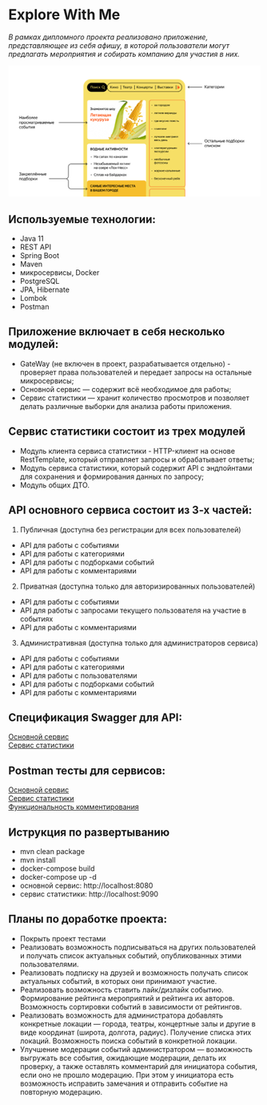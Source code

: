 # Explore With Me
_В рамках дипломного проекта реализовано приложение, представляющее из себя афишу, в которой пользователи могут предлагать мероприятия и собирать компанию для участия в них._

![Промо](промо.png)

## Используемые технологии:
* Java 11
* REST API
* Spring Boot
* Maven
* микросервисы, Docker
* PostgreSQL
* JPA, Hibernate
* Lombok
* Postman

## Приложение включает в себя несколько модулей:
* GateWay (не включен в проект, разрабатывается отдельно) - проверяет права пользователей и передает запросы на остальные микросервисы;
* Основной сервис — содержит всё необходимое для работы;
* Сервис статистики — хранит количество просмотров и позволяет делать различные выборки для анализа работы приложения.

## Сервис статистики состоит из трех модулей
* Модуль клиента сервиса статистики - HTTP-клиент на основе RestTemplate, который отправляет запросы и обрабатывает ответы;
* Модуль сервиса статистики, который содержит API с эндпойнтами для сохранения и формирования данных по запросу;
* Модуль общих ДТО.

## API oсновного сервиса состоит из 3-х частей:
1. Публичная (доступна без регистрации для всех пользователей)
* API для работы с событиями
* API для работы с категориями
* API для работы с подборками событий
* API для работы с комментариями
2. Приватная (доступна только для авторизированных пользователей)
* API для работы с событиями
* API для работы с запросами текущего пользователя на участие в событиях
* API для работы с комментариями
3. Административная (доступна только для администраторов сервиса)
* API для работы с событиями
* API для работы с категориями
* API для работы с пользователями
* API для работы с подборками событий
* API для работы с комментариями

## Спецификация Swagger для API:
[Основной сервис](https://github.com/mybogdan/java-explore-with-me/blob/main/ewm-main-service-spec.json)  
[Сервис статистики](https://github.com/mybogdan/java-explore-with-me/blob/main/ewm-stats-service-spec.json)

## Postman тесты для сервисов:
[Основной сервис](https://github.com/yandex-praktikum/java-explore-with-me/blob/main_svc/postman/ewm-stat-service.json)  
[Сервис статистики](https://github.com/yandex-praktikum/java-explore-with-me/blob/stat_svc/postman/ewm-stat-service.json)  
[Функциональность комментирования](https://github.com/mybogdan/java-explore-with-me/blob/main/postman/feature.json)

## Иструкция по развертыванию
* mvn clean package
* mvn install
* docker-compose build
* docker-compose up -d
* основной сервис: http://localhost:8080
* сервис статистики: http://localhost:9090

## Планы по доработке проекта:
* Покрыть проект тестами
* Реализовать возможность подписываться на других пользователей и получать список актуальных событий, опубликованных этими пользователями.
* Реализовать подписку на друзей и возможность получать список актуальных событий, в которых они принимают участие.
* Реализовать возможность ставить лайк/дизлайк событию. Формирование рейтинга мероприятий и рейтинга их авторов. Возможность сортировки событий в зависимости от рейтингов. 	
* Реализовать возможность для администратора добавлять конкретные локации — города, театры, концертные залы и другие в виде координат (широта, долгота, радиус). Получение списка этих локаций. Возможность поиска событий в конкретной локации.
* Улучшение модерации событий администратором — возможность выгружать все события, ожидающие модерации, делать их проверку, а также оставлять комментарий для инициатора события, если оно не прошло модерацию. При этом у инициатора есть возможность исправить замечания и отправить событие на повторную модерацию.
